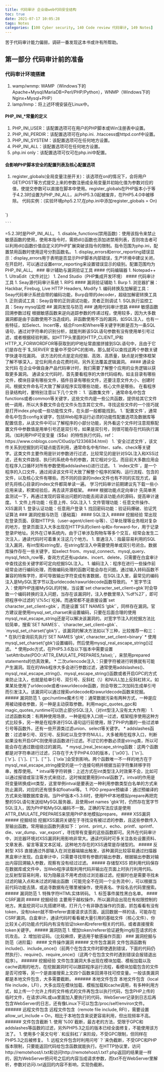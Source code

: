 ```yaml
---
title: 代码审计 企业级web代码安全结构
toc: true
date: 2021-07-17 10:05:28
tags: Notes
categories: [100 Cyber security, 140 Code review 代码审计, 149 Notes]
---
```


苦于代码审计能力偏弱，调研一番发现这本书或许有所帮助。

## 第一部分 代码审计前的准备

### 代码审计环境搭建
1. wamp/wnmp: WAMP（Windows下的Apache+Mysql/MariaDB+Perl/PHP/Python），WNMP（Windows下的Nginx+Mysql+PHP）
1. lamp/lnmp：将上述环境安装在Linux中。

#### PHP_INI_*常量的定义
1. PHP_INI_USER：该配置选项可在用户的PHP脚本或Win注册表中设置。
1. PHP_INI_PERDIR：该配置选项可在php.ini. .htaccess或httpd.conf中设置。
1. PHP_INI_SYSTEM：该配置选项可在任何地方设置。
1. PHP_INI_ALL：该配置选项可在任何地方设置。
1. php.ini only：该配置选项可仅可在php.ini中配置。

#### 会影响PHP脚本安全的配置列表及核心配置选项
1. register_globals(全局变量注册开关)：该选项在on的情况下，会将用户GET/POST等方式提交上来的参数注册成全局变量并初始化值为参数对应的值，使提交参数可以直接在脚本中使用。register_globals在PHP版本小于等于4.2.3时设置为PHP_INI_ALL，从PHP5.3.0起被废弃，在PHP5.4.0中被移除。
    代码实例：(实验环境php5.2.17,在php.ini中添加register_globals = On)
    ```
<?php
if($user=='admin'){
  echo 'true';
}
    ```
1. allow_url_include(是否允许包含远程文件)：在该配置为on的情况下，可以直接包含远程文件，当存在include(`$var`)且$var可控的情况下，可以直接控制$var变量来执行PHP代码。allow_url_include在PHP5.2.0后默认设置为off，配置范围为PHP_INI_ALL。与之类似的配置有allow_url_fopen，配置是否允许打开远程文件，但安全隐患没有前者大。
    代码实例：(实验环境php5.2.17，payload：a=http://127.0.0.1:80/test/info.txt，info.txt内容为`<?php phpinfo();?>`)
    ```
<?php
include $_GET['a'];
    ```
1. magic_quotes_gpc（魔术引号自动过滤）：该参数在不存在编码或其他特殊绕过的情况下，可以使很多漏洞无法利用。当该参数被开启时（选项设置为on），会自动在GET、POST、COOKIE变量中的单引号（‘）、双引号（“）、反斜杠（\）及空字符（NULL）的前面加上反斜杠（\），但在PHP5中magic_quotes_gps并不会过滤$_SERVER变量，导致很多类似client-ip、referer一类的漏洞能够利用。PHP5.3之后不推荐使用该参数，PHP5.4之后被取消。在PHP版本小于4.2.3时，配置范围是PHP_INI_ALL;在PHP版本大于4.2.3时，是PHP_INI_PERDIR。
    代码实例：(测试?a=1')
    ```
<?php
echo $_GET['a'];
    ```
1. magic_quotes_runtime(魔术引号自动过滤)：过滤方式同样为加反斜杠，但和magic_quotes_gpc的处理对象不一样。magic_quotes_runtime只对从数据库或文件中获取的数据进行过滤，magic_quotes_runtime在PHP5.4之后被取消，配置范围是PHP_INI_ALL。但该参数仅对部分函数有作用，某些情况下可以被绕过。
    代码实例：
    ```
#1.txt
1'2"3\4

<?php
ini_set("magic_quotes_runtime","1");
echo file_get_contents("1.txt");
    ```
1. magic_quotes_sybase(魔术引号自动过滤)：用于自动过滤特殊字符，当设置为on时，会覆盖magic_quotes_gpc=on的配置（使gpc=on失效）。与gpc的共同点是处理对象一致（GET、POST、Cookie)，但该参数仅转义空字符以及把单引号变成双引号，使用率比gpc低。配置范围为PHP_INI_ALL，在PHP5.4.0中移除。（代码实例与gpc相同）
1. safe_mode（安全模式）：是PHP内嵌的一种安全机制，配置范围为PHP_INI_SYSTEM，PHP5.4之后被取消（取消原因是，PHP开发者认为在PHP语言机制上试图解决安全问题是一件不合适的事情，虽然safe_mode在一定程度上对共享主机有效，但同时也带来了不少误报，与其在PHP上解决权限安全问题，不如使用linux默认的权限限制机制或其它层级的解决办法）。该参数效果为，所有文件操作函数都会受到限制，非文件所有者不能对该文件进行操作（如include()），如果有一些脚本文件放在非Web服务启动用户所有的目录下，需要利用include等函数进行加载，可以使用safe_mode_include_dir来配置可包含的路径。此外，通过函数popen()、system()以及exec()等函数执行命令或程序会提示错误，如果需要使用外部脚本，可以集中存放，然后用safe_node_exec_dir来指向存放目录。
    代码实例：
    ```
# echo `whoami`; 执行命令失败的回显提示
Warning: shell_exec() [function, shell_exec]: Cannot execute using backquotes in Safe Mode ...
    ```
1. open_basedir（PHP可访问目录）：用于限制PHP只能访问哪些目录，通常只需要设置Web文件目录即可，如果需要加载外部脚本，也需要把所在路径加入该指令中，多个目录以分号分割。需要注意，指定限制实际上是前缀而不是目录名，如配置open_basedir=/www/a，那么/www/a和/www/ab都可以访问，所以为了避免该现象发生，需要用斜线结束路径名，如/www/a/。当参数激活，执行脚本访问其它文件时都需要验证文件路径，所以会影响执行效率。该指令配置范围在PHP<5.2.3时是PHP_INI_SYSTEM，在PHP>=5.2.3时是PHP_INI_ALL。
1. disable_functions(禁用函数)：使用该指令来禁止敏感函数的使用，使用本指令时，需把dl()函数也添加进禁用列表，否则攻击者可以利用dl()函数价值自定义的PHP扩展突破该指令的限制。指令范围为php.ini，配置禁用函数时使用逗号分割函数名。
1. display_errors和error_reporting错误显示：display_errors用于表明是否显示PHP脚本内部错误，生产环境中建议关闭，在开启时，可以通过设置error_reporting来设置错误显示的级别。配置范围均为PHP_INI_ALL。

### 审计辅助与漏洞验证工具

#### 代码编辑器
1. Notepad++
1. UltraEdit（文件对比）
1. Zend Studio（PHP集成开发环境）

#### 代码审计工具
1. Seay源代码审计系统
1. RIPS

#### 漏洞验证辅助
1. Burp
1. 浏览器扩展：Hackbar, Firebug, Live HTTP Headers, Modify
1. 编码转换及加解密工具：Seay代码审计系统自带的编码功能，Burp自带的decoder，超级加解密转换工具
1. 正则调试工具：Seay自带的正则调试功能，灵者正则调试
1. SQL执行监控工具：Seay mysql监控

## 漏洞发现与防范

### 通用代码审计思路

#### 敏感函数回溯参数过程
根据敏感函数来逆向追踪参数的传递过程，使用较多，因为大多数漏洞都是由于函数使用不当造成的。非函数使用不当的漏洞，如SQL注入，也有一些特征，如Select、Incert等，结合From和Where等关键字判断是否为一条SQL语句，通过对字符串的识别分析，就能判断该SQL语句参数有没有使用单引号过滤，或者根据经验判断。如HTTP头里面的HTTP_CLIENT_IP和HTTP_X_FORWORDFOR等获取到的IP地址常直接拼接到SQL语句中，且由于它们是存在于`$_SERVER`变量中不受GPC的影响，那么就可以查找这两个参数关键字快速寻找漏洞。
该方法的优点是定向挖掘、高效、高质量，缺点是对整体框架了解不够深入，定位利用点会花费时间，另外无法覆盖逻辑漏洞。

#### 通读全文代码
在企业中做自身产品代码审计时，我们需要了解整个应用的业务逻辑以获取更多漏洞。
通读全文代码时，首先要看程序的大体代码结构，如主目录有哪些文件，模块目录有哪些文件，插件目录有哪些文件，还要注意文件大小、创建时间。根据文件命名可大致了解该程序实现哪些功能，核心文件是哪些。
在看程序目录结构时，要特别注意以下几个文件：
1. `函数集文件`，通常命名中包含functions或者common等关键字，这些文件内是一些公共函数，提供给其它文件统一调用，所以大多数文件会在文件头包含其它文件。寻找这些文件的一个技巧就是打开index.php或一些功能性文件，在头部一般都能找到。
1. `配置文件`，通常命名中包含config关键字，包括Web程序运行必须的功能性配置选项及数据库等配置信息，从该文件中可以了解程序的小部分功能，另外看这个文件时注意观察配置文件中参数值是用单引号还是双引号，如果是双引号，则很可能存在代码执行漏洞。（如利用PHP可变变量（$$a）的特性执行代码，ref：https://www.cnblogs.com/Cl0ud/p/12336834.html）
1. `安全过滤文件`，该文件关系到挖掘到的可疑点能否利用，通常命名中有filter、safe、check等关键字。这类文件主要作用是针对参数进行过滤，比较常见的是针对SQL注入和XSS过滤，还有文件路径、执行的系统命令的参数，其它相对少见。而目前大多数应用会在程序入口循环对所有参数使用addslashes()进行过滤。
1. `index文件`，是一个程序的入口文件，通过阅读该文件可大致了解整个程序的架构、运行流程、包含的文件，以及核心文件有哪些。而不同的目录的index文件也有不同的实现方式，最好先将核心目录的index文件都简单读一遍。
学习代码审计前期建议先下载一些小应用来读，积累经验后，再去读开源框架。

#### 根据功能点定向审计
先简单黑盒测试一下，再通过发现的容易出问题的功能去阅读该功能点的源码，提高审计速度。
1. 文件上传功能：任意上传、SQL注入
1. 文件管理功能：任意文件操作、XSS漏洞
1. 登录认证功能：任意用户登录
1. 找回密码功能：验证码爆破、验证凭证算法

### 漏洞挖掘与防范（基础篇）

#### SQL注入

##### 挖掘经验
常出现在登录页面、获取HTTP头（user-agent/client-ip等）、订单处理等业务相对复杂的地方，登录页面注入大多出现在HTTP头的client-ip和x-forward-for，用于记录登录IP地址。另外在订单系统内，由于订单涉及购物车等多个交互，经常会发生二次注入，通读代码时可着重关注这几个地方。
1. 普通注入：指最容易利用的SQL注入漏洞，有int型和string型，在string型注入中需要使用单或双引号闭合。数据库操作存在一些关键字，如select from、mysql_connect、mysql_query、mysql_fetch_row等，查询方式还有update、incert、delete，只需要在白盒审计中查找这些关键字即可定向挖掘SQL注入。
1. 编码注入：程序在进行一些操作前经常会进行编码处理，而做编码处理的函数可能会存在问题。通过输入转码函数不兼容的特殊字符，即可导致输出字符变成有害数据，在SQL注入里，最常见的编码注入是MySQL宽字节以及urldecode/rawurldecode函数导致的。
    * 宽字节注入：使用PHP连接MySQL的时候，当设置`set character_set_client=gbk`时会导致一个编码转换的注入问题，当存在该漏洞时，注入参数里带入`%df%27`，即可把程序中过滤的`\(%5c)`吃掉。而通常都不是直接设置`set character_set_client=gbk`，而是设置`SET NAMES ‘gbk’`，同样存在漏洞。官方建议是使用mysql_set_charset来设置编码，只要在后面合理的使用mysql_real_escape_string还是可以解决该漏洞的。对宽字节注入的挖掘方法比较简单，搜索`SET NAMES`、`character_set_client=gbk`、`mysql_set_charset('gbk')`。该漏洞的解决方法如以下三种，比较推荐一和三：
        * 在执行查询前先执行`SET NAMES 'gbk', character_set_client=binary`
        * 使用mysql_set_charset('gbk')设置编码，然后使用mysql_real_escape_string()过滤。
        * 使用pdo方式，在PHP5.3.6及以下版本中需要设置`setAttribute(PDO::ATTR_EMULATE_PREPARES,false);`，来禁用prepared statements的仿真效果。
    * 二次urlencode注入：只要字符被进行转换就有可能产生漏洞。现在的Web程序大多会进行参数过滤，通常使用addslashes()、mysql_real_escape_string()、mysql_escape_string()函数或者开启GPC的方式来防止注入，也就是给单引号、双引号、反斜杠（\）和NULL加上反斜杠转义。如果某处使用了urldecode或者rawurldecode函数，则会导致二次加码生成单引号而引发注入。该漏洞可以通过搜索urldecode和rawurldecode函数来挖掘。

##### 漏洞防范
1. gpc/runtime魔术引号：通常数据污染有两种方式，一种是应用被动接收参数，另一种是主动获取参数。利用magic_quotes_gpc和magic_quotes_runtime可以防止部分SQL注入（对int型注入没有太大作用）
1. 过滤函数和类：有两种使用场景，一种是程序入口统一过滤，框架程序使用这种方式比较多，另一种是在程序进行SQL语句运行前使用，除了PHP内置的一些过滤单引号等函数外，还有一些开源类过滤union、select等关键字。
    * addslashes函数：过滤单引号、双引号、反斜杠以及空字符NULL，大多被用在程序入口，判断如果没有开启GPC则使用该函数进行过滤。不过它的参数必须是string类，所以可能会存在通过数组绕过的漏洞。
    * mysql_[real_]escape_string函数：这两个函数都是对字符串进行过滤，只存在于大于PHP4.03的版本，[`\x00`]、[`\n`]、[`\r`]、[`\`]、[`'`]、[`"`]、[`\xla`]会受到影响。两个函数唯一不一样的地方在于mysql_real_escape_string接受的是一个连接句柄并根据当前字符集转移字符串，推荐使用。
    * intval等字符转换：上述方式在int类型注入时效果不会，比如可以通过报错或盲注等方式来绕过，这时候就要用到intval函数了。intval的作用是将变量转换成int类型，这里举例intval是要表达一种利用参数类型白名单的方式来防止漏洞，对应的还有很多如floatval等。
1. PDO prepare预编译：通过预编译的方式来处理数据库查询。当PHP版本<5.3.6时，使用PHP本地模拟prepare再把完整的SQL语句发送给MySQL服务器，且使用set names 'gbk'时，仍然存在宽字节SQL注入，因为PHP和MySQL编码不一致。正确的写法应该是使用ATTR_EMULATE_PREPARES来禁用PHP本地模拟prepare。

#### XSS漏洞

##### 挖掘经验
挖掘XSS漏洞关键在于寻找没有被过滤的参数，且这些参数传入至输出函数。常用输出函数列表如下：`print、print_r、echo、printf、sprintf、die、var_dump、var_export`，寻找带有变量的这些函数即可。另外在代码审计中，浏览器环境对XSS漏洞利用影响非常大。通读代码时可多关注各处设置资料、文章发表、留言等富文本区域，这种地方存在的XSS通常是存储型的。

##### 反射型 XSS
直接通过外部输入在浏览器端输出触发，该种漏洞比较容易通过扫描器黑盒审计发现。白盒审计中，只需要寻找带有参数的输出参数，根据输出参数对输出内容回溯输入参数，观察有没有经过过滤。

##### 存储型XSS
把利用代码保存在数据库或文件中，当Web程序读取利用代码并输出在页面上时执行利用代码。比反射型容易利用，较为隐蔽且不用考虑绕过浏览器过滤。挖掘时也是需要寻找未过滤的输入点和未过滤的输出函数（可能完全不在同一个业务流中），可以根据当前代码功能去猜，或追寻数据有在哪里被操作，使用表名、字段名去代码里搜索。

##### 漏洞防范
1. 特殊字符HTML实体转码。
1. 标签事件属性黑白名单。

#### CSRF漏洞

##### 挖掘经验
主要用于越权操作，所以漏洞会出现在有权限控制的地方。黑盒挖洞可以先搭建环境，打开几个有非静态操作的页面，抓包看看有没有token，没有token就不带referer直接请求该页面，返回数据一样的话，可能存在CSRF漏洞。白盒审计，通读代码时看看被大量引用的基础文件（核心文件）、你比较关心的功能点代码内有没有验证token和referer相关的代码，或者直接搜索token关键字。

##### 漏洞防范
1. 增加token/referer验证避免img标签请求的水坑攻击。
2. 增加验证码。（比较麻烦，更适用于敏感操作页面）

### 漏洞挖掘与防范（进阶篇）

#### 文件操作漏洞

##### 文件包含漏洞
文件包涵函数有include()、include_once()（前两个在包含文件时即使遇到错误，下面的代码仍然执行）、require()、require_once()（这两个在包含文件时遇到错误会报错退出程序）。

###### 挖掘经验
文件包含漏洞大多出现在模块加载、模板加载以及cache调用的地方。在挖掘漏洞时可以跟踪程序运行流程，看模块加载包含的文件是否可控等，另一个是直接搜索上文四个函数来回溯寻找可控变量。一般该类漏洞都是本地文件包含，大多需要截断。

###### 本地文件包含
本地文件包含（local file include，LFI），大多出现在模块加载、模板加载和cache调用，有多种利用方式，如上传一个允许上传的文件格式的文件再包含以执行代码，包含PHP上传的临时文件，在请求URL或ua里面加入要执行的代码，WebServer记录到日志后再包含WebServer的日志，还有像Linux下可以包含/proc/self/environ文件。

###### 远程文件包含
远程文件包含（remote file include, RFI），需要设置allow_url_include = On，相比于本地包含来说更容易利用，但出现频率不高。

###### 文件包含截断
1. 使用`%00`截断，最古老的方法，受限于GPC和addslashes等函数的过滤，另外PHP5.3之后的版本已经全面修复，不能使用该方法了。
1. 使用多个英文句号`.`和反斜杠`/`来阶段，不受GPC限制，但同样在PHP5.3之后被修复。
1. 远程文件包含时利用问号`？`来伪截断，不受GPC和PHP版本限制，只要能返回代码给包含函数就能执行。在HTTP协议里，访问http://remotehost/i.txt和访问http://remotehost/i.txt?.php返回的结果是一样的，因为WebServer把问号之后的内容当成请求参数，而txt不在WebServer里解析，参数对访问i.txt返回的内容不影响，实现伪截断。

